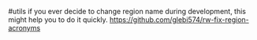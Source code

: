 #utils
if you ever decide to change region name during development, this might help you to do it quickly.
https://github.com/glebi574/rw-fix-region-acronyms
